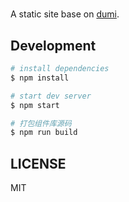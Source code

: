 # 

A static site base on [dumi](https://d.umijs.org).

## Development

```bash
# install dependencies
$ npm install

# start dev server
$ npm start

# 打包组件库源码
$ npm run build
```

## LICENSE

MIT
